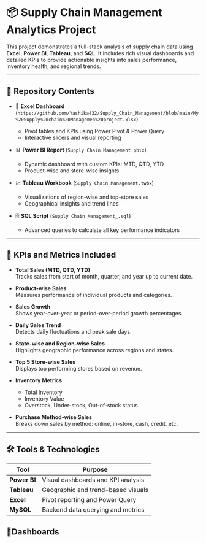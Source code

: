 # 📦 Supply Chain Management Analytics Project

This project demonstrates a full-stack analysis of supply chain data using **Excel**, **Power BI**, **Tableau**, and **SQL**. It includes rich visual dashboards and detailed KPIs to provide actionable insights into sales performance, inventory health, and regional trends.

---

## 📁 Repository Contents

- 📘 **Excel Dashboard** (`https://github.com/Yashika432/Supply_Chain_Management/blob/main/My%20Supply%20chain%20Managemen%20project.xlsx`)  
  - Pivot tables and KPIs using Power Pivot & Power Query
  - Interactive slicers and visual reporting

- 📊 **Power BI Report** (`Supply Chain Management.pbix`)  
  - Dynamic dashboard with custom KPIs: MTD, QTD, YTD
  - Product-wise and store-wise insights

- 📈 **Tableau Workbook** (`Supply Chain Management.twbx`)  
  - Visualizations of region-wise and top-store sales
  - Geographical insights and trend lines

- 🗄️ **SQL Script** (`Supply Chain Management_.sql`)  
  - Advanced queries to calculate all key performance indicators

---

## 📌 KPIs and Metrics Included

- **Total Sales (MTD, QTD, YTD)**  
  Tracks sales from start of month, quarter, and year up to current date.

- **Product-wise Sales**  
  Measures performance of individual products and categories.

- **Sales Growth**  
  Shows year-over-year or period-over-period growth percentages.

- **Daily Sales Trend**  
  Detects daily fluctuations and peak sale days.

- **State-wise and Region-wise Sales**  
  Highlights geographic performance across regions and states.

- **Top 5 Store-wise Sales**  
  Displays top performing stores based on revenue.

- **Inventory Metrics**  
  - Total Inventory  
  - Inventory Value  
  - Overstock, Under-stock, Out-of-stock status

- **Purchase Method-wise Sales**  
  Breaks down sales by method: online, in-store, cash, credit, etc.

---

## 🛠 Tools & Technologies

| Tool        | Purpose                             |
|-------------|-------------------------------------|
| **Power BI** | Visual dashboards and KPI analysis |
| **Tableau**  | Geographic and trend-based visuals |
| **Excel**    | Pivot reporting and Power Query    |
| **MySQL**    | Backend data querying and metrics  |

## 📌Dashboards
